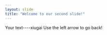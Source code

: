 ```yaml
---
layout: slide
title: "Welcome to our second slide!"
---
```

Your text----xiugai
Use the left arrow to go back!
